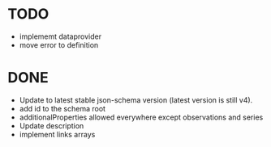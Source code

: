# TODO

- implememt dataprovider
- move error to definition

# DONE

- Update to latest stable json-schema version (latest version is still v4).
- add id to the schema root
- additionalProperties allowed everywhere except observations and series
- Update description
- implement links arrays
